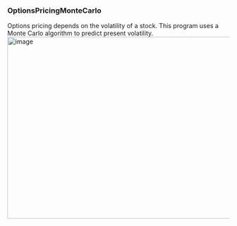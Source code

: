 ﻿### OptionsPricingMonteCarlo
Options pricing depends on the volatility of a stock. This program uses a Monte Carlo algorithm to predict present volatility.
<img width="561" height="413" alt="image" src="https://github.com/user-attachments/assets/e521b79c-9088-4000-80cf-36a148295f43" />
